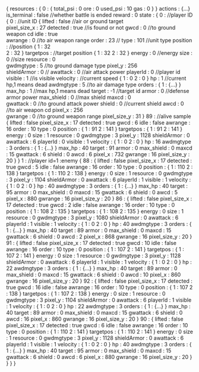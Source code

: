 {
  resources :
    {
      0 : 
        {
          total_psi : 0
          ore : 0
          used_psi : 10
          gas : 0
        }
    }
  actions : {...}
  is_terminal : false   //whether battle is ended
  reward : 0
  state : 
    {
      0 :                          //player ID
        {
          0 :                      //unit ID
            {
              lifted : false      //air or ground target         
              pixel_size_x : 27
              detected : true     //is found or not
              gwcd : 0            //to ground weapon cd
              idle : true         
              awrange : 0         //to air weapon range
              order : 23          //
              type : 101          //unit type
              position :          //position
                {
                  1 : 32          
                  2 : 32
                }
              targetpos :         //target position
                {
                  1 : 32
                  2 : 32
                }
              energy : 0          //energy
              size : 0            //size
              resource : 0        
              gwdmgtype : 5       //to ground damage type
              pixel_y : 256       
              shieldArmor : 0     //
              awattack : 0        //air attack power
              playerId : 0        //player id
              visible : 1         //is visible
              velocity :          //current speed
                {
                  1 : 0
                  2 : 0
                }
              hp : 1              //current hp,1 means dead
              awdmgtype : 5       //to air damage type
              orders : 
                {
                  1 : {...}
                }
              max_hp : 1          //max hp,1 means dead
              target : -1         //target id
              armor : 0           //defense armor power
              max_shield : 0      //max shield
              maxcd : 0           
              gwattack : 0        //to ground attack power
              shield : 0          //current shield
              awcd : 0            //to air weapon cd
              pixel_x : 256       
              gwrange : 0         //to ground weapon range
              pixel_size_y : 31
            }
          89 :                    //alive sample
            {
              lifted : false
              pixel_size_x : 17
              detected : true
              gwcd : 6
              idle : false
              awrange : 16
              order : 10
              type : 0
              position : 
                {
                  1 : 91
                  2 : 141
                }
              targetpos : 
                {
                  1 : 91
                  2 : 141
                }
              energy : 0
              size : 1
              resource : 0
              gwdmgtype : 3
              pixel_y : 1128
              shieldArmor : 0
              awattack : 6
              playerId : 0
              visible : 1
              velocity : 
                {
                  1 : 0
                  2 : 0
                }
              hp : 16
              awdmgtype : 3
              orders : 
                {
                  1 : {...}
                }
              max_hp : 40
              target : 91
              armor : 0
              max_shield : 0
              maxcd : 15
              gwattack : 6
              shield : 0
              awcd : 6
              pixel_x : 732
              gwrange : 16
              pixel_size_y : 20
            }
        }
      1 :                         //player id=1 :enemy
        {
          88 : 
            {
              lifted : false
              pixel_size_x : 17
              detected : true
              gwcd : 5
              idle : false
              awrange : 16
              order : 10
              type : 0
              position : 
                {
                  1 : 110
                  2 : 138
                }
              targetpos : 
                {
                  1 : 110
                  2 : 138
                }
              energy : 0
              size : 1
              resource : 0
              gwdmgtype : 3
              pixel_y : 1104
              shieldArmor : 0
              awattack : 6
              playerId : 1
              visible : 1
              velocity : 
                {
                  1 : 0
                  2 : 0
                }
              hp : 40
              awdmgtype : 3
              orders : 
                {
                  1 : {...}
                }
              max_hp : 40
              target : 95
              armor : 0
              max_shield : 0
              maxcd : 15
              gwattack : 6
              shield : 0
              awcd : 5
              pixel_x : 880
              gwrange : 16
              pixel_size_y : 20
            }
          86 : 
            {
              lifted : false
              pixel_size_x : 17
              detected : true
              gwcd : 2
              idle : false
              awrange : 16
              order : 10
              type : 0
              position : 
                {
                  1 : 108
                  2 : 135
                }
              targetpos : 
                {
                  1 : 108
                  2 : 135
                }
              energy : 0
              size : 1
              resource : 0
              gwdmgtype : 3
              pixel_y : 1080
              shieldArmor : 0
              awattack : 6
              playerId : 1
              visible : 1
              velocity : 
                {
                  1 : 0
                  2 : 0
                }
              hp : 40
              awdmgtype : 3
              orders : 
                {
                  1 : {...}
                }
              max_hp : 40
              target : 89
              armor : 0
              max_shield : 0
              maxcd : 15
              gwattack : 6
              shield : 0
              awcd : 2
              pixel_x : 868
              gwrange : 16
              pixel_size_y : 20
            }
          91 : 
            {
              lifted : false
              pixel_size_x : 17
              detected : true
              gwcd : 10
              idle : false
              awrange : 16
              order : 10
              type : 0
              position : 
                {
                  1 : 107
                  2 : 141
                }
              targetpos : 
                {
                  1 : 107
                  2 : 141
                }
              energy : 0
              size : 1
              resource : 0
              gwdmgtype : 3
              pixel_y : 1128
              shieldArmor : 0
              awattack : 6
              playerId : 1
              visible : 1
              velocity : 
                {
                  1 : 0
                  2 : 0
                }
              hp : 22
              awdmgtype : 3
              orders : 
                {
                  1 : {...}
                }
              max_hp : 40
              target : 89
              armor : 0
              max_shield : 0
              maxcd : 15
              gwattack : 6
              shield : 0
              awcd : 10
              pixel_x : 860
              gwrange : 16
              pixel_size_y : 20
            }
          92 : 
            {
              lifted : false
              pixel_size_x : 17
              detected : true
              gwcd : 16
              idle : false
              awrange : 16
              order : 10
              type : 0
              position : 
                {
                  1 : 107
                  2 : 138
                }
              targetpos : 
                {
                  1 : 107
                  2 : 138
                }
              energy : 0
              size : 1
              resource : 0
              gwdmgtype : 3
              pixel_y : 1104
              shieldArmor : 0
              awattack : 6
              playerId : 1
              visible : 1
              velocity : 
                {
                  1 : 0
                  2 : 0
                }
              hp : 22
              awdmgtype : 3
              orders : 
                {
                  1 : {...}
                }
              max_hp : 40
              target : 89
              armor : 0
              max_shield : 0
              maxcd : 15
              gwattack : 6
              shield : 0
              awcd : 16
              pixel_x : 860
              gwrange : 16
              pixel_size_y : 20
            }
          90 : 
            {
              lifted : false
              pixel_size_x : 17
              detected : true
              gwcd : 6
              idle : false
              awrange : 16
              order : 10
              type : 0
              position : 
                {
                  1 : 110
                  2 : 141
                }
              targetpos : 
                {
                  1 : 110
                  2 : 141
                }
              energy : 0
              size : 1
              resource : 0
              gwdmgtype : 3
              pixel_y : 1128
              shieldArmor : 0
              awattack : 6
              playerId : 1
              visible : 1
              velocity : 
                {
                  1 : 0
                  2 : 0
                }
              hp : 40
              awdmgtype : 3
              orders : 
                {
                  1 : {...}
                }
              max_hp : 40
              target : 95
              armor : 0
              max_shield : 0
              maxcd : 15
              gwattack : 6
              shield : 0
              awcd : 6
              pixel_x : 880
              gwrange : 16
              pixel_size_y : 20
            }
        }
    }
}
